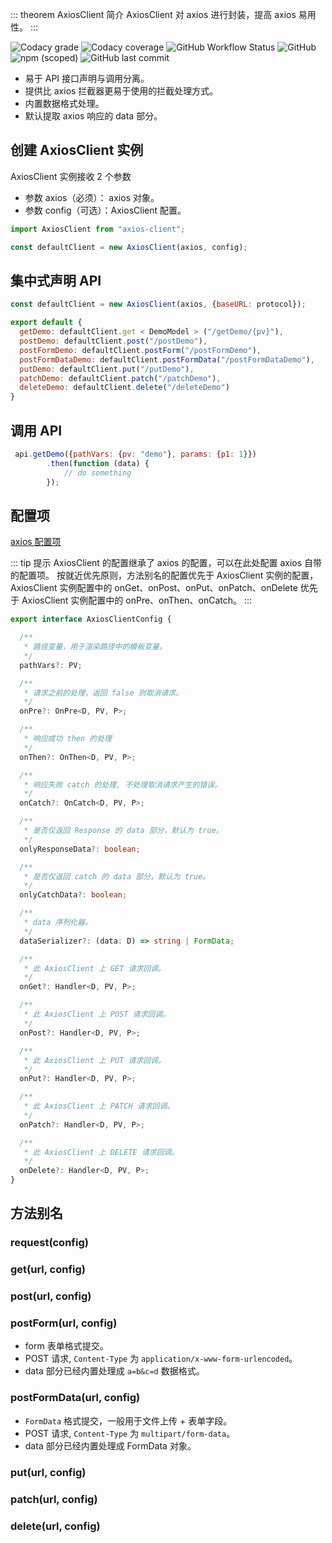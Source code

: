 ::: theorem AxiosClient 简介
AxiosClient 对 axios 进行封装，提高 axios 易用性。
:::

![Codacy grade](https://img.shields.io/codacy/grade/bfbd878fcbd54c3280c0074500f67f6b?label=%E4%BB%A3%E7%A0%81%E8%B4%A8%E9%87%8F&style=for-the-badge)
![Codacy coverage](https://img.shields.io/codacy/coverage/bfbd878fcbd54c3280c0074500f67f6b?label=%E8%A6%86%E7%9B%96%E7%8E%87&style=for-the-badge)
![GitHub Workflow Status](https://img.shields.io/github/workflow/status/cn-src/axios-client/build?label=%E6%9E%84%E5%BB%BA&style=for-the-badge)
![GitHub](https://img.shields.io/github/license/cn-src/axios-client?style=for-the-badge&label=%E5%BC%80%E6%BA%90%E5%8D%8F%E8%AE%AE)
![npm (scoped)](https://img.shields.io/npm/v/@cn-src/axios-client?label=%E6%9C%80%E6%96%B0%E7%89%88%E6%9C%AC&style=for-the-badge)
![GitHub last commit](https://img.shields.io/github/last-commit/cn-src/axios-client?style=for-the-badge&label=%E6%9C%80%E6%96%B0%E6%8F%90%E4%BA%A4)


* 易于 API 接口声明与调用分离。
* 提供比 axios 拦截器更易于使用的拦截处理方式。
* 内置数据格式处理。
* 默认提取 axios 响应的 data 部分。

## 创建 AxiosClient 实例

AxiosClient 实例接收 2 个参数
* 参数 axios（必须）： axios 对象。
* 参数 config（可选）：AxiosClient 配置。
```javascript
import AxiosClient from "axios-client";

const defaultClient = new AxiosClient(axios, config);
```

## 集中式声明 API
```javascript
const defaultClient = new AxiosClient(axios, {baseURL: protocol});

export default {
  getDemo: defaultClient.get < DemoModel > ("/getDemo/{pv}"),
  postDemo: defaultClient.post("/postDemo"),
  postFormDemo: defaultClient.postForm("/postFormDemo"),
  postFormDataDemo: defaultClient.postFormData("/postFormDataDemo"),
  putDemo: defaultClient.put("/putDemo"),
  patchDemo: defaultClient.patch("/patchDemo"),
  deleteDemo: defaultClient.delete("/deleteDemo")
}
```

## 调用 API
```javascript
 api.getDemo({pathVars: {pv: "demo"}, params: {p1: 1}})
        .then(function (data) {
            // do something
        });
```

## 配置项
[axios 配置项](http://www.axios-js.com/zh-cn/docs/#%E8%AF%B7%E6%B1%82%E9%85%8D%E7%BD%AE)

::: tip 提示
AxiosClient 的配置继承了 axios 的配置，可以在此处配置 axios 自带的配置项。
按就近优先原则，方法别名的配置优先于 AxiosClient 实例的配置，AxiosClient 实例配置中的 onGet、onPost、onPut、onPatch、onDelete 优先于 AxiosClient 实例配置中的 
onPre、onThen、onCatch。
:::

```typescript
export interface AxiosClientConfig {

  /**
   * 路径变量，用于渲染路径中的模板变量。
   */
  pathVars?: PV;

  /**
   * 请求之前的处理，返回 false 则取消请求。
   */
  onPre?: OnPre<D, PV, P>;

  /**
   * 响应成功 then 的处理
   */
  onThen?: OnThen<D, PV, P>;

  /**
   * 响应失败 catch 的处理, 不处理取消请求产生的错误。
   */
  onCatch?: OnCatch<D, PV, P>;

  /**
   * 是否仅返回 Response 的 data 部分，默认为 true。
   */
  onlyResponseData?: boolean;

  /**
   * 是否仅返回 catch 的 data 部分，默认为 true。
   */
  onlyCatchData?: boolean;

  /**
   * data 序列化器。
   */
  dataSerializer?: (data: D) => string | FormData;

  /**
   * 此 AxiosClient 上 GET 请求回调。
   */
  onGet?: Handler<D, PV, P>;

  /**
   * 此 AxiosClient 上 POST 请求回调。
   */
  onPost?: Handler<D, PV, P>;

  /**
   * 此 AxiosClient 上 PUT 请求回调。
   */
  onPut?: Handler<D, PV, P>;

  /**
   * 此 AxiosClient 上 PATCH 请求回调。
   */
  onPatch?: Handler<D, PV, P>;

  /**
   * 此 AxiosClient 上 DELETE 请求回调。
   */
  onDelete?: Handler<D, PV, P>;
}
```

## 方法别名

### request(config)

### get(url, config)
### post(url, config)
### postForm(url, config)

* form 表单格式提交。
* POST 请求, `Content-Type` 为 `application/x-www-form-urlencoded`。
* data 部分已经内置处理成 `a=b&c=d` 数据格式。

### postFormData(url, config)
* `FormData` 格式提交，一般用于文件上传 + 表单字段。
* POST 请求, `Content-Type` 为 `multipart/form-data`。
* data 部分已经内置处理成 FormData 对象。

### put(url, config)
### patch(url, config)
### delete(url, config)